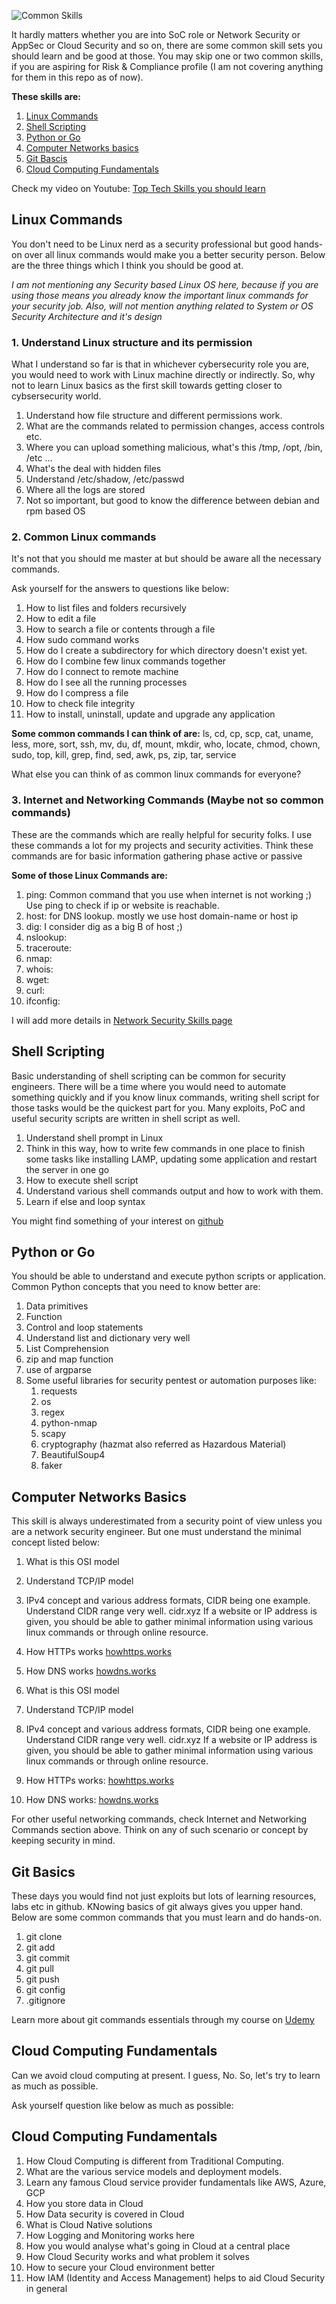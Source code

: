 ![Common Skills](images/common-skills.png)

It hardly matters whether you are into SoC role or Network Security or AppSec or Cloud Security and so on, there are some common skill sets you should learn and be good at those.
You may skip one or two common skills, if you are aspiring for Risk & Compliance profile (I am not covering anything for them in this repo as of now).

**These skills are:**
1. [Linux Commands](#linux)
2. [Shell Scripting](#shell-scripting)
3. [Python or Go](#python-or-go)
4. [Computer Networks basics](#computer-networks-basics)
5. [Git Bascis](#git-basics)
6. [Cloud Computing Fundamentals](#cloud-computing-fundamentals)

Check my video on Youtube: [Top Tech Skills you should learn](https://www.youtube.com/watch?v=dTZ69l844JM)

## Linux Commands
You don't need to be Linux nerd as a security professional but good hands-on over all linux commands would make you a better security person. 
Below are the three things which I think you should be good at.

_I am not mentioning any Security based Linux OS here, because if you are using those means you already know the important linux commands for your security job.
Also, will not mention anything related to System or OS Security Architecture and it's design_

### 1. Understand Linux structure and its permission
What I understand so far is that in whichever cybersecurity role you are, you would need to work with Linux machine directly or indirectly. So, why not to learn Linux basics as the first skill towards getting closer to cybsersecurity world.
1. Understand how file structure and different permissions work.
2. What are the commands related to permission changes, access controls etc.
3. Where you can upload something malicious, what's this /tmp, /opt, /bin, /etc ...
4. What's the deal with hidden files
5. Understand /etc/shadow, /etc/passwd
6. Where all the logs are stored
7. Not so important, but good to know the difference between debian and rpm based OS

### 2. Common Linux commands
It's not that you should me master at but should be aware all the necessary commands.

Ask yourself for the answers to questions like below:
1. How to list files and folders recursively
2. How to edit a file
3. How to search a file or contents through a file
4. How sudo command works
5. How do I create a subdirectory for which directory doesn't exist yet.
6. How do I combine few linux commands together
7. How do I connect to remote machine
8. How do I see all the running processes
9. How do I compress a file
10. How to check file integrity
11. How to install, uninstall, update and upgrade any application

**Some common commands I can think of are:** 
ls, cd, cp, scp, cat, uname, less, more, sort, ssh, mv, du, df, mount, mkdir, who, locate, chmod, chown, sudo, top, kill, grep, find, sed, awk, ps, zip, tar, service

What else you can think of as common linux commands for everyone? 

### 3. Internet and Networking Commands (Maybe not so common commands)
These are the commands which are really helpful for security folks. 
I use these commands a lot for my projects and security activities. Think these commands are for basic information gathering phase active or passive

**Some of those Linux Commands are:**
1. ping: Common command that you use when internet is not working ;) Use ping to check if ip or website is reachable. 
2. host: for DNS lookup. mostly we use host domain-name or host ip
3. dig: I consider dig as a big B of host ;)
4. nslookup:
5. traceroute:
6. nmap:
7. whois:
8. wget:
9. curl:
10. ifconfig: 

I will add more details in [Network Security Skills page](network-security.md)

## Shell Scripting
Basic understanding of shell scripting can be common for security engineers. There will be a time where you would need to automate something quickly and if you know linux commands, writing shell script for those tasks would be the quickest part for you.
Many exploits, PoC and useful security scripts are written in shell script as well. 

1. Understand shell prompt in Linux
2. Think in this way, how to write few commands in one place to finish some tasks like installing LAMP, updating some application and restart the server in one go
3. How to execute shell script
4. Understand various shell commands output and how to work with them.
5. Learn if else and loop syntax

You might find something of your interest on [github](https://github.com/search?l=Shell&q=security&type=Repositories)

## Python or Go
You should be able to understand and execute python scripts or application. Common Python concepts that you need to know better are:

1. Data primitives 
2. Function 
3. Control and loop statements 
4. Understand list and dictionary very well
5. List Comprehension
6. zip and map function
7. use of argparse
8. Some useful libraries for security pentest or automation purposes like:
   1. requests
   2. os
   3. regex
   4. python-nmap
   5. scapy
   6. cryptography (hazmat also referred as Hazardous Material)
   7. BeautifulSoup4
   8. faker

## Computer Networks Basics
This skill is always underestimated from a security point of view unless you are a network security engineer.
But one must understand the minimal concept listed below:
1. What is this OSI model 
2. Understand TCP/IP model 
3. IPv4 concept and various address formats, CIDR being one example. Understand CIDR range very well. cidr.xyz
If a website or IP address is given, you should be able to gather minimal information using various linux commands or through online resource. 
4. How HTTPs works [howhttps.works](howhttps.works)
5. How DNS works [howdns.works](howdns.works)

1. What is this OSI model 
2. Understand TCP/IP model 
3. IPv4 concept and various address formats, CIDR being one example. Understand CIDR range very well. cidr.xyz
If a website or IP address is given, you should be able to gather minimal information using various linux commands or through online resource. 
4. How HTTPs works: [howhttps.works](https://howhttps.works/) 
5. How DNS works: [howdns.works](https://howdns.works/)

For other useful networking commands, check Internet and Networking Commands section above.
Think on any of such scenario or concept by keeping security in mind.

## Git Basics
These days you would find not just exploits but lots of learning resources, labs etc in github. KNowing basics of git always gives you upper hand.
Below are some common commands that you must learn and do hands-on. 
1. git clone
2. git add
3. git commit 
4. git pull 
5. git push 
6. git config 
7. .gitignore

Learn more about git commands essentials through my course on [Udemy](https://www.udemy.com/course/git-basics-for-everyone/?referralCode=69BF3B24DF4BBC73CF9E)

## Cloud Computing Fundamentals
Can we avoid cloud computing at present. I guess, No. So, let's try to learn as much as possible.

Ask yourself question like below as much as possible: 

## Cloud Computing Fundamentals
1. How Cloud Computing is different from Traditional Computing. 
2. What are the various service models and deployment models. 
3. Learn any famous Cloud service provider fundamentals like AWS, Azure, GCP 
4. How you store data in Cloud 
5. How Data security is covered in Cloud 
6. What is Cloud Native solutions 
7. How Logging and Monitoring works here 
8. How you would analyse what's going in Cloud at a central place 
9. How Cloud Security works and what problem it solves 
10. How to secure your Cloud environment better
11. How IAM (Identity and Access Management) helps to aid Cloud Security in general
